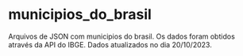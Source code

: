 # municipios_do_brasil
Arquivos de JSON com municipios do brasil.
Os dados foram obtidos através da API do IBGE.
Dados atualizados no dia 20/10/2023.
